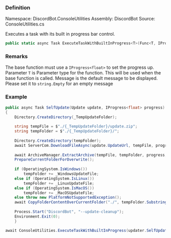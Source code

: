 
### Definition
Namespace: DiscordBot.ConsoleUtilities
Assembly: DiscordBot
Source: ConsoleUtilities.cs



Executes a task with its built in progress bar control.

```cs
public static async Task ExecuteTaskWithBuiltInProgress<T>(Func<T, IProgress<float>, Task> method, T parameter, string taskMessage)
```
### Remarks

The base function must use a `IProgress<float>` to set the progress up.
Parameter `T` is Parameter type for the function. This will be used when the base function is called.
Message is the default message to be displayed. Please set it to `string.Empty` for an empty message


### Example

```cs
public async Task SelfUpdate(Update update, IProgress<float> progress)  
{  
    Directory.CreateDirectory(_TempUpdateFolder);  
  
    string tempFile = $"./{_TempUpdateFolder}/update.zip";  
    string tempFolder = $"./{_TempUpdateFolder}/";  
  
    Directory.CreateDirectory(tempFolder);  
    await ServerCom.DownloadFileAsync(update.UpdateUrl, tempFile, progress);  
  
    await ArchiveManager.ExtractArchive(tempFile, tempFolder, progress, UnzipProgressType.PERCENTAGE_FROM_TOTAL_SIZE);  
    PrepareCurrentFolderForOverwrite();  
  
    if (OperatingSystem.IsWindows())  
        tempFolder += _WindowsUpdateFile;  
    else if (OperatingSystem.IsLinux())  
        tempFolder += _LinuxUpdateFile;  
    else if (OperatingSystem.IsMacOS())  
        tempFolder += _MacOSUpdateFile;  
    else throw new PlatformNotSupportedException();  
    await CopyFolderContentOverCurrentFolder("./", tempFolder.Substring(0, tempFolder.Length-4)); // Remove the .zip from the folder name  
  
    Process.Start("DiscordBot", "--update-cleanup");  
    Environment.Exit(0);  
    }

await ConsoleUtilities.ExecuteTaskWithBuiltInProgress(updater.SelfUpdate, update, "Discord Bot Update");
```

